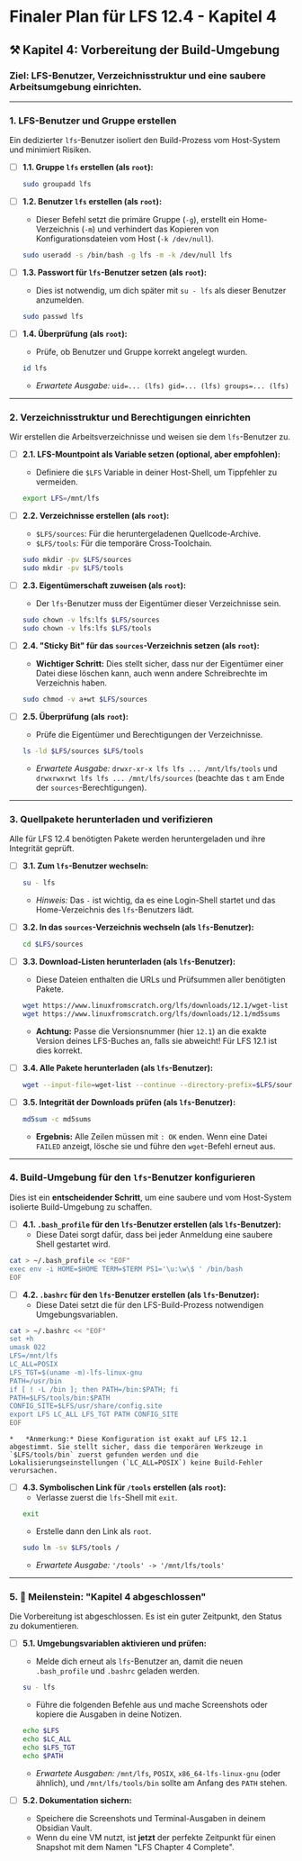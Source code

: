 # Finaler Plan für LFS 12.4 - Kapitel 4

## ⚒️ Kapitel 4: Vorbereitung der Build-Umgebung

### Ziel: LFS-Benutzer, Verzeichnisstruktur und eine saubere Arbeitsumgebung einrichten.

---

### 1. LFS-Benutzer und Gruppe erstellen

Ein dedizierter `lfs`-Benutzer isoliert den Build-Prozess vom Host-System und minimiert Risiken.

- [ ] **1.1. Gruppe `lfs` erstellen (als `root`):**
    ```bash
    sudo groupadd lfs
    ```

- [ ] **1.2. Benutzer `lfs` erstellen (als `root`):**
    *   Dieser Befehl setzt die primäre Gruppe (`-g`), erstellt ein Home-Verzeichnis (`-m`) und verhindert das Kopieren von Konfigurationsdateien vom Host (`-k /dev/null`).
    ```bash
    sudo useradd -s /bin/bash -g lfs -m -k /dev/null lfs
    ```

- [ ] **1.3. Passwort für `lfs`-Benutzer setzen (als `root`):**
    *   Dies ist notwendig, um dich später mit `su - lfs` als dieser Benutzer anzumelden.
    ```bash
    sudo passwd lfs
    ```

- [ ] **1.4. Überprüfung (als `root`):**
    *   Prüfe, ob Benutzer und Gruppe korrekt angelegt wurden.
    ```bash
    id lfs
    ```
    *   *Erwartete Ausgabe:* `uid=... (lfs) gid=... (lfs) groups=... (lfs)`

---

### 2. Verzeichnisstruktur und Berechtigungen einrichten

Wir erstellen die Arbeitsverzeichnisse und weisen sie dem `lfs`-Benutzer zu.

- [ ] **2.1. LFS-Mountpoint als Variable setzen (optional, aber empfohlen):**
    *   Definiere die `$LFS` Variable in deiner Host-Shell, um Tippfehler zu vermeiden.
    ```bash
    export LFS=/mnt/lfs
    ```

- [ ] **2.2. Verzeichnisse erstellen (als `root`):**
    *   `$LFS/sources`: Für die heruntergeladenen Quellcode-Archive.
    *   `$LFS/tools`: Für die temporäre Cross-Toolchain.
    ```bash
    sudo mkdir -pv $LFS/sources
    sudo mkdir -pv $LFS/tools
    ```

- [ ] **2.3. Eigentümerschaft zuweisen (als `root`):**
    *   Der `lfs`-Benutzer muss der Eigentümer dieser Verzeichnisse sein.
    ```bash
    sudo chown -v lfs:lfs $LFS/sources
    sudo chown -v lfs:lfs $LFS/tools
    ```

- [ ] **2.4. "Sticky Bit" für das `sources`-Verzeichnis setzen (als `root`):**
    *   **Wichtiger Schritt:** Dies stellt sicher, dass nur der Eigentümer einer Datei diese löschen kann, auch wenn andere Schreibrechte im Verzeichnis haben.
    ```bash
    sudo chmod -v a+wt $LFS/sources
    ```

- [ ] **2.5. Überprüfung (als `root`):**
    *   Prüfe die Eigentümer und Berechtigungen der Verzeichnisse.
    ```bash
    ls -ld $LFS/sources $LFS/tools
    ```
    *   *Erwartete Ausgabe:* `drwxr-xr-x lfs lfs ... /mnt/lfs/tools` und `drwxrwxrwt lfs lfs ... /mnt/lfs/sources` (beachte das `t` am Ende der `sources`-Berechtigungen).

---

### 3. Quellpakete herunterladen und verifizieren

Alle für LFS 12.4 benötigten Pakete werden heruntergeladen und ihre Integrität geprüft.

- [ ] **3.1. Zum `lfs`-Benutzer wechseln:**
    ```bash
    su - lfs
    ```
    *   *Hinweis:* Das `-` ist wichtig, da es eine Login-Shell startet und das Home-Verzeichnis des `lfs`-Benutzers lädt.

- [ ] **3.2. In das `sources`-Verzeichnis wechseln (als `lfs`-Benutzer):**
    ```bash
    cd $LFS/sources
    ```

- [ ] **3.3. Download-Listen herunterladen (als `lfs`-Benutzer):**
    *   Diese Dateien enthalten die URLs und Prüfsummen aller benötigten Pakete.
    ```bash
    wget https://www.linuxfromscratch.org/lfs/downloads/12.1/wget-list
    wget https://www.linuxfromscratch.org/lfs/downloads/12.1/md5sums
    ```
    *   **Achtung:** Passe die Versionsnummer (hier `12.1`) an die exakte Version deines LFS-Buches an, falls sie abweicht! Für LFS 12.1 ist dies korrekt.

- [ ] **3.4. Alle Pakete herunterladen (als `lfs`-Benutzer):**
    ```bash
    wget --input-file=wget-list --continue --directory-prefix=$LFS/sources
    ```

- [ ] **3.5. Integrität der Downloads prüfen (als `lfs`-Benutzer):**
    ```bash
    md5sum -c md5sums
    ```
    *   **Ergebnis:** Alle Zeilen müssen mit `: OK` enden. Wenn eine Datei `FAILED` anzeigt, lösche sie und führe den `wget`-Befehl erneut aus.

---

### 4. Build-Umgebung für den `lfs`-Benutzer konfigurieren

Dies ist ein **entscheidender Schritt**, um eine saubere und vom Host-System isolierte Build-Umgebung zu schaffen.

- [ ] **4.1. `.bash_profile` für den `lfs`-Benutzer erstellen (als `lfs`-Benutzer):**
    *   Diese Datei sorgt dafür, dass bei jeder Anmeldung eine saubere Shell gestartet wird.
```bash
cat > ~/.bash_profile << "EOF"
exec env -i HOME=$HOME TERM=$TERM PS1='\u:\w\$ ' /bin/bash
EOF
```

- [ ] **4.2. `.bashrc` für den `lfs`-Benutzer erstellen (als `lfs`-Benutzer):**
    *   Diese Datei setzt die für den LFS-Build-Prozess notwendigen Umgebungsvariablen.
```bash
cat > ~/.bashrc << "EOF"
set +h
umask 022
LFS=/mnt/lfs
LC_ALL=POSIX
LFS_TGT=$(uname -m)-lfs-linux-gnu
PATH=/usr/bin
if [ ! -L /bin ]; then PATH=/bin:$PATH; fi
PATH=$LFS/tools/bin:$PATH
CONFIG_SITE=$LFS/usr/share/config.site
export LFS LC_ALL LFS_TGT PATH CONFIG_SITE
EOF
```
    *   *Anmerkung:* Diese Konfiguration ist exakt auf LFS 12.1 abgestimmt. Sie stellt sicher, dass die temporären Werkzeuge in `$LFS/tools/bin` zuerst gefunden werden und die Lokalisierungseinstellungen (`LC_ALL=POSIX`) keine Build-Fehler verursachen.

- [ ] **4.3. Symbolischen Link für `/tools` erstellen (als `root`):**
    *   Verlasse zuerst die `lfs`-Shell mit `exit`.
    ```bash
    exit
    ```
    *   Erstelle dann den Link als `root`.
    ```bash
    sudo ln -sv $LFS/tools /
    ```
    *   *Erwartete Ausgabe:* `'/tools' -> '/mnt/lfs/tools'`

---

### 5. 📸 Meilenstein: "Kapitel 4 abgeschlossen"

Die Vorbereitung ist abgeschlossen. Es ist ein guter Zeitpunkt, den Status zu dokumentieren.

- [ ] **5.1. Umgebungsvariablen aktivieren und prüfen:**
    *   Melde dich erneut als `lfs`-Benutzer an, damit die neuen `.bash_profile` und `.bashrc` geladen werden.
    ```bash
    su - lfs
    ```
    *   Führe die folgenden Befehle aus und mache Screenshots oder kopiere die Ausgaben in deine Notizen.
    ```bash
    echo $LFS
    echo $LC_ALL
    echo $LFS_TGT
    echo $PATH
    ```
    *   *Erwartete Ausgaben:* `/mnt/lfs`, `POSIX`, `x86_64-lfs-linux-gnu` (oder ähnlich), und `/mnt/lfs/tools/bin` sollte am Anfang des `PATH` stehen.

- [ ] **5.2. Dokumentation sichern:**
    *   Speichere die Screenshots und Terminal-Ausgaben in deinem Obsidian Vault.
    *   Wenn du eine VM nutzt, ist **jetzt** der perfekte Zeitpunkt für einen Snapshot mit dem Namen "LFS Chapter 4 Complete".